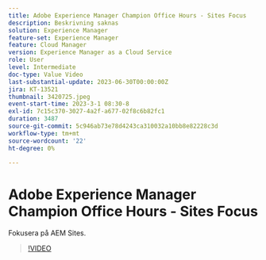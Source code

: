 ```yaml
---
title: Adobe Experience Manager Champion Office Hours - Sites Focus
description: Beskrivning saknas
solution: Experience Manager
feature-set: Experience Manager
feature: Cloud Manager
version: Experience Manager as a Cloud Service
role: User
level: Intermediate
doc-type: Value Video
last-substantial-update: 2023-06-30T00:00:00Z
jira: KT-13521
thumbnail: 3420725.jpeg
event-start-time: 2023-3-1 08:30-8
exl-id: 7c15c370-3027-4a2f-a677-02f8c6b82fc1
duration: 3487
source-git-commit: 5c946ab73e78d4243ca310032a10bb8e82228c3d
workflow-type: tm+mt
source-wordcount: '22'
ht-degree: 0%

---
```


# Adobe Experience Manager Champion Office Hours - Sites Focus

Fokusera på AEM Sites.

>[!VIDEO](https://video.tv.adobe.com/v/3420725/?learn=on)
